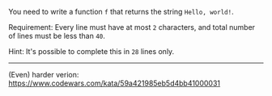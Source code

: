 <p>You need to write a function <code>f</code> that returns the string <code>Hello, world!</code>.</p>
<p>Requirement: Every line must have at most <code>2</code> characters, and total number of lines must be less than <code>40</code>.</p>
<p>Hint: It's possible to complete this in <code>28</code> lines only.</p>
<hr>
<p>(Even) harder verion: <a href="https://www.codewars.com/kata/59a421985eb5d4bb41000031" data-turbolinks="false" target="_blank">https://www.codewars.com/kata/59a421985eb5d4bb41000031</a></p>

